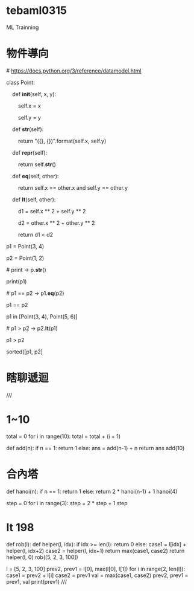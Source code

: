 # tebaml0315
ML Trainning
# 物件導向
# https://docs.python.org/3/reference/datamodel.html

class Point:

    def __init__(self, x, y):

        self.x = x

        self.y = y




    def __str__(self):

        return "({}, {})".format(self.x, self.y)




    def __repr__(self):

        return self.__str__()




    def __eq__(self, other):

        return self.x == other.x and self.y == other.y




    def __lt__(self, other):

        d1 = self.x ** 2 + self.y ** 2

        d2 = other.x ** 2 + other.y ** 2

        return d1 < d2




p1 = Point(3, 4)

p2 = Point(1, 2)

# print -> p.__str__()

print(p1)

# p1 == p2 -> p1.__eq__(p2)

p1 == p2

p1 in [Point(3, 4), Point(5, 6)]

# p1 > p2 -> p2.__lt__(p1)

p1 > p2

sorted([p1, p2]

# 瞎聊遞迴
///
# 1~10
total = 0
for i in range(10):
    total = total + (i + 1)

def add(n):
    if n == 1:
        return 1
    else:
        ans = add(n-1) + n
        return ans
add(10)

# 合內塔
def hanoi(n):
    if n == 1:
        return 1
    else:
        return 2 * hanoi(n-1) + 1
hanoi(4)

step = 0
for i in range(3):
    step = 2 * step + 1
step


# lt 198
def rob(l):
    def helper(l, idx):
        if idx >= len(l):
            return 0
        else:
            case1 = l[idx] + helper(l, idx+2)
            case2 = helper(l, idx+1)
            return max(case1, case2)
    return helper(l, 0)
rob([5, 2, 3, 100])

l = [5, 2, 3, 100]
prev2, prev1 = l[0], max(l[0], l[1])
for i in range(2, len(l)):
    case1 = prev2 + l[i]
    case2 = prev1
    val = max(case1, case2)
    prev2, prev1 = prev1, val
print(prev1)
///
